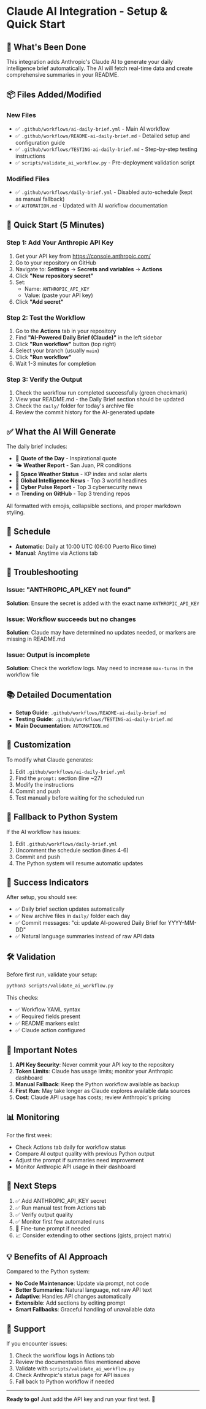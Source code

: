 # Claude AI Integration - Setup & Quick Start

## 🎯 What's Been Done

This integration adds Anthropic's Claude AI to generate your daily intelligence brief automatically. The AI will fetch real-time data and create comprehensive summaries in your README.

## 📦 Files Added/Modified

### New Files
- ✅ `.github/workflows/ai-daily-brief.yml` - Main AI workflow
- ✅ `.github/workflows/README-ai-daily-brief.md` - Detailed setup and configuration guide
- ✅ `.github/workflows/TESTING-ai-daily-brief.md` - Step-by-step testing instructions
- ✅ `scripts/validate_ai_workflow.py` - Pre-deployment validation script

### Modified Files
- ✅ `.github/workflows/daily-brief.yml` - Disabled auto-schedule (kept as manual fallback)
- ✅ `AUTOMATION.md` - Updated with AI workflow documentation

## 🚀 Quick Start (5 Minutes)

### Step 1: Add Your Anthropic API Key

1. Get your API key from https://console.anthropic.com/
2. Go to your repository on GitHub
3. Navigate to: **Settings** → **Secrets and variables** → **Actions**
4. Click **"New repository secret"**
5. Set:
   - Name: `ANTHROPIC_API_KEY`
   - Value: (paste your API key)
6. Click **"Add secret"**

### Step 2: Test the Workflow

1. Go to the **Actions** tab in your repository
2. Find **"AI-Powered Daily Brief (Claude)"** in the left sidebar
3. Click **"Run workflow"** button (top right)
4. Select your branch (usually `main`)
5. Click **"Run workflow"**
6. Wait 1-3 minutes for completion

### Step 3: Verify the Output

1. Check the workflow run completed successfully (green checkmark)
2. View your README.md - the Daily Brief section should be updated
3. Check the `daily/` folder for today's archive file
4. Review the commit history for the AI-generated update

## ✅ What the AI Will Generate

The daily brief includes:

- 💭 **Quote of the Day** - Inspirational quote
- 🌤️ **Weather Report** - San Juan, PR conditions
- 🌌 **Space Weather Status** - KP index and solar alerts
- 📰 **Global Intelligence News** - Top 3 world headlines
- 🔐 **Cyber Pulse Report** - Top 3 cybersecurity news
- 🔥 **Trending on GitHub** - Top 3 trending repos

All formatted with emojis, collapsible sections, and proper markdown styling.

## 📅 Schedule

- **Automatic**: Daily at 10:00 UTC (06:00 Puerto Rico time)
- **Manual**: Anytime via Actions tab

## 🔧 Troubleshooting

### Issue: "ANTHROPIC_API_KEY not found"
**Solution**: Ensure the secret is added with the exact name `ANTHROPIC_API_KEY`

### Issue: Workflow succeeds but no changes
**Solution**: Claude may have determined no updates needed, or markers are missing in README.md

### Issue: Output is incomplete
**Solution**: Check the workflow logs. May need to increase `max-turns` in the workflow file

## 📚 Detailed Documentation

- **Setup Guide**: `.github/workflows/README-ai-daily-brief.md`
- **Testing Guide**: `.github/workflows/TESTING-ai-daily-brief.md`
- **Main Documentation**: `AUTOMATION.md`

## 🎨 Customization

To modify what Claude generates:

1. Edit `.github/workflows/ai-daily-brief.yml`
2. Find the `prompt:` section (line ~27)
3. Modify the instructions
4. Commit and push
5. Test manually before waiting for the scheduled run

## 🔄 Fallback to Python System

If the AI workflow has issues:

1. Edit `.github/workflows/daily-brief.yml`
2. Uncomment the schedule section (lines 4-6)
3. Commit and push
4. The Python system will resume automatic updates

## 🎉 Success Indicators

After setup, you should see:

- ✅ Daily brief section updates automatically
- ✅ New archive files in `daily/` folder each day
- ✅ Commit messages: "ci: update AI-powered Daily Brief for YYYY-MM-DD"
- ✅ Natural language summaries instead of raw API data

## 🛠️ Validation

Before first run, validate your setup:

```bash
python3 scripts/validate_ai_workflow.py
```

This checks:
- ✅ Workflow YAML syntax
- ✅ Required fields present
- ✅ README markers exist
- ✅ Claude action configured

## 🚨 Important Notes

1. **API Key Security**: Never commit your API key to the repository
2. **Token Limits**: Claude has usage limits; monitor your Anthropic dashboard
3. **Manual Fallback**: Keep the Python workflow available as backup
4. **First Run**: May take longer as Claude explores available data sources
5. **Cost**: Claude API usage has costs; review Anthropic's pricing

## 📊 Monitoring

For the first week:
- Check Actions tab daily for workflow status
- Compare AI output quality with previous Python output
- Adjust the prompt if summaries need improvement
- Monitor Anthropic API usage in their dashboard

## 🎯 Next Steps

1. ✅ Add ANTHROPIC_API_KEY secret
2. ✅ Run manual test from Actions tab
3. ✅ Verify output quality
4. ✅ Monitor first few automated runs
5. 🔧 Fine-tune prompt if needed
6. 📈 Consider extending to other sections (gists, project matrix)

## 💡 Benefits of AI Approach

Compared to the Python system:

- **No Code Maintenance**: Update via prompt, not code
- **Better Summaries**: Natural language, not raw API text
- **Adaptive**: Handles API changes automatically
- **Extensible**: Add sections by editing prompt
- **Smart Fallbacks**: Graceful handling of unavailable data

## 📝 Support

If you encounter issues:

1. Check the workflow logs in Actions tab
2. Review the documentation files mentioned above
3. Validate with `scripts/validate_ai_workflow.py`
4. Check Anthropic's status page for API issues
5. Fall back to Python workflow if needed

---

**Ready to go!** Just add the API key and run your first test. 🚀
